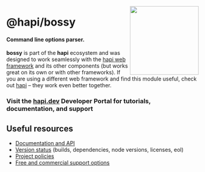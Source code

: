 <a href="https://hapi.dev"><img src="https://raw.githubusercontent.com/hapijs/assets/master/images/family.png" width="180px" align="right" /></a>

# @hapi/bossy

#### Command line options parser.

**bossy** is part of the **hapi** ecosystem and was designed to work seamlessly with the [hapi web framework](https://hapi.dev) and its other components (but works great on its own or with other frameworks). If you are using a different web framework and find this module useful, check out [hapi](https://hapi.dev) – they work even better together.

### Visit the [hapi.dev](https://hapi.dev) Developer Portal for tutorials, documentation, and support

## Useful resources

- [Documentation and API](https://hapi.dev/family/bossy/)
- [Version status](https://hapi.dev/resources/status/#bossy) (builds, dependencies, node versions, licenses, eol)
- [Project policies](https://hapi.dev/policies/)
- [Free and commercial support options](https://hapi.dev/support/)
